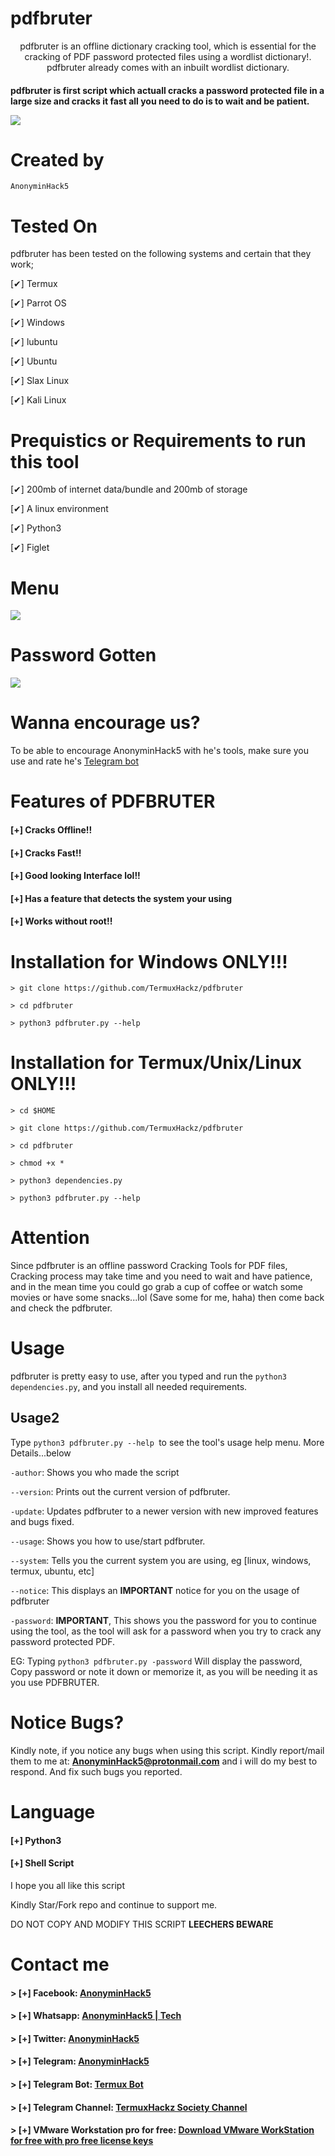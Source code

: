 # pdfbruter
<p align="center">
pdfbruter is an offline dictionary cracking tool, which is essential for the cracking of PDF password protected files using a wordlist dictionary!. pdfbruter already comes with an inbuilt wordlist dictionary.

</p>

<h4 color="green">
pdfbruter is first script which actuall cracks a password protected file in a large size and cracks it fast all you need to do is to wait and be patient.


![](pdfbruter-logo.png)


# Created by 
```
AnonyminHack5
```

# Tested On
pdfbruter has been tested on the following systems and certain that they work;

[✔] Termux

[✔] Parrot OS

[✔] Windows

[✔] lubuntu

[✔] Ubuntu

[✔] Slax Linux

[✔] Kali Linux

# Prequistics or Requirements to run this tool

[✔] 200mb of internet data/bundle and 200mb of storage

[✔] A linux environment

[✔] Python3

[✔] Figlet

# Menu
![](pdfbruter.png)

# Password Gotten 
![](pdfbruter-found.png)

# Wanna encourage us? 
To be able to encourage AnonyminHack5 with he's tools, make sure you use and rate he's <a href="https://t.me/Termux1_bot">Telegram bot</a>

# Features of PDFBRUTER
#### [+] Cracks Offline!!
#### [+] Cracks Fast!!
#### [+] Good looking Interface lol!!
#### [+] Has a feature that detects the system your using
#### [+] Works without root!!


# Installation for Windows ONLY!!!
```
> git clone https://github.com/TermuxHackz/pdfbruter

> cd pdfbruter

> python3 pdfbruter.py --help

```

# Installation for Termux/Unix/Linux ONLY!!!

```
> cd $HOME

> git clone https://github.com/TermuxHackz/pdfbruter

> cd pdfbruter

> chmod +x *

> python3 dependencies.py

> python3 pdfbruter.py --help
```
# Attention
Since pdfbruter is an offline password Cracking Tools for PDF files, Cracking process may take time and you need to wait and have patience, and in the mean time you could go grab a cup of coffee or watch some movies or have some snacks...lol (Save some for me, haha) then come back and check the pdfbruter.


# Usage
pdfbruter is pretty easy to use, after you typed and run the <code>python3 dependencies.py</code>, and you install all needed requirements.

## Usage2
Type <code>python3 pdfbruter.py --help </code>to see the tool's usage help menu. More Details...below

<code>-author</code>: Shows you who made the script

<code>--version</code>: Prints out the current version of pdfbruter.

<code>-update</code>: Updates pdfbruter to a newer version with new improved features and bugs fixed.

<code>--usage</code>: Shows you how to use/start pdfbruter.

<code>--system</code>: Tells you the current system you are using, eg [linux, windows, termux, ubuntu, etc]

<code>--notice</code>: This displays an <b>IMPORTANT</b> notice for you on the usage of pdfbruter

<code>-password</code>: <b>IMPORTANT</b>, This shows you the password for you to continue using the tool, as the tool will ask for a password when you try to crack any password protected PDF. 

EG: Typing <code>python3 pdfbruter.py -password</code> Will display the password, Copy password or note it down or memorize it, as you will be needing it as you use PDFBRUTER.

# Notice Bugs?
Kindly note, if you notice any bugs when using this script. Kindly report/mail them to me at: <b>AnonyminHack5@protonmail.com</b> and i will do my best to respond. And fix such bugs you reported.

# Language

#### [+] Python3
#### [+] Shell Script

I hope you all like this script

Kindly Star/Fork repo and continue to support me.

DO NOT COPY AND MODIFY THIS SCRIPT <b>LEECHERS BEWARE</b>

# Contact me
  #### > [+] Facebook: <a href="https://facebook.com/AnonyminHack5" target="_blank">AnonyminHack5</a>
  #### > [+] Whatsapp: <a href="https://wa.me/+2349033677589?text=Hi+AnonyminHack5+my+name+is+_____">AnonyminHack5 | Tech</a>
  #### > [+] Twitter: <a href="https://twitter.com/AnonyminHack5" target="_blank">AnonyminHack5</a>
  #### > [+] Telegram: <a href="https://t.me/AnonyminHack5" target="_blank">AnonyminHack5</a>
  #### > [+] Telegram Bot: <a href="https://t.me/Termux1_bot" target="_blank">Termux Bot</a>
  #### > [+] Telegram Channel: <a href="https://t.me/termuxhackz1" target="_blank">TermuxHackz Society Channel</a>
  #### > [+] VMware Workstation pro for free: <a href="http://vmwaredownload.6te.net" target="_blank">Download VMware WorkStation for free with pro free license keys</a>
  
